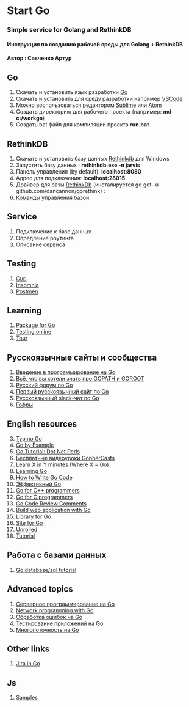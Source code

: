 # Start Go
### Simple service for Golang and RethinkDB  

#### Инструкция по созданию рабочей среды для Golang + RethinkDB  
#### Автор : Савченко Артур

## Go
1. Скачать и установить язык разработки [Go](https://golang.org/doc/install?download=go1.9.2.windows-amd64.msi)
2. Скачать и установить для среду разработки например [VSCode](https://code.visualstudio.com/docs/?dv=win)  
3. Можно воспользоваться редактором [Sublime](https://www.sublimetext.com/3) или [Atom](https://atom.io/) 
4. Создать директорию для рабочего проекта (например: **md c:/workgo**)
5. Создать bat файл для компиляции проекта **run.bat** 

## RethinkDB
1. Скачать и установить базу данных [Rethinkdb](https://download.rethinkdb.com/windows/rethinkdb-2.3.6.zip) для Windows	 
2. Запустить базу данных :  **rethinkdb.exe -n jarvis**
3. Панель управления (by default): **localhost:8080**
4. Адрес для подключения:  **localhost:28015**
6. Драйвер для базы [RethinkDb](https://github.com/GoRethink/gorethink) (инсталируется go get -u github.com/dancannon/gorethink) :
7. [Команды](https://rethinkdb.com/api/javascript/) управления базой

## Service
1. Подключение к базе данных
2. Опредление роутинга
3. Описание сервиса

## Testing 
1. [Curl](https://winampplugins.co.uk/curl/curl_7_53_1_openssl_nghttp2_x64.7z)  
2. [Insomnia](https://builds.insomnia.rest/downloads/windows/latest)
3. [Postmen](https://app.getpostman.com/app/download/win64)   

## Learning
1. [Package for Go](https://golang.org/pkg/)
2. [Testing online](https://play.golang.org/)
3. [Tour](https://tour.golang.org/welcome/1)

## Русскоязычные сайты и сообщества
1. [Введение в программирование на Go](http://golang-book.ru/)
2. [Всё, что вы хотели знать про GOPATH и GOROOT](http://habrahabr.ru/post/249545/)
3. [Русский форум по Go](https://groups.google.com/forum/#!forum/golang-ru)
4. [Первый русскоязычный сайт по Go](http://4gophers.com/)
5. [Русскоязычный slack-чат по Go](https://golang-ru.slack.com)
6. [Гофры](https://4gophers.ru/)

## English resources  
3. [Тур по Go](http://tour.golang.org/)   
4. [Go by Example](https://gobyexample.com/)  
5. [Go Tutorial: Dot Net Perls](http://www.dotnetperls.com/go)  
6. [Бесплатные видеоуроки GopherCasts](https://gophercasts.io/)  
7. [Learn X in Y minutes (Where X = Go)](http://learnxinyminutes.com/docs/go/)  
8. [Learning Go](http://miek.nl/downloads/Go/)  
9. [How to Write Go Code](http://golang.org/doc/code.html)  
10. [Эффективный Go](http://golang.org/doc/effective_go.html)  
11. [Go for C++ programmers](https://github.com/golang/go/wiki/GoForCPPProgrammers)  
12. [Go for C programmers](https://talks.golang.org/2012/goforc.slide#1)  
13. [Go Code Review Comments](https://github.com/golang/go/wiki/CodeReviewComments)  
14. [Build web application with Go](https://www.gitbook.com/book/astaxie/build-web-application-with-golang/details)  
15. [Library for Go](https://golanglibs.com)  
16. [Site for Go](https://www.goinggo.net/2013/06/reading-xml-documents-in-go.html)  
17. [Unrolled](https://github.com/unrolled/render)  
18. [Tutorial](https://tutorialedge.net/golang/parsing-xml-with-golang/) 


## Работа с базами данных
1. [Go database/sql tutorial](http://go-database-sql.org/)

## Advanced topics
1. [Серверное программирование на Go](https://github.com/golang/go/wiki/LearnServerProgramming)
2. [Network programming with Go](http://jan.newmarch.name/go/)
3. [Обработка ошибок на Go](https://github.com/golang/go/wiki/LearnErrorHandling)
4. [Тестирование приложений на Go](https://github.com/golang/go/wiki/LearnTesting)
5. [Многопоточность на Go](https://github.com/golang/go/wiki/LearnConcurrency)


## Other links
1. [Jira in Go](https://github.com/Netflix-Skunkworks/go-jira)


## Js
1. [Samples](http://www.chartjs.org/docs/latest/getting-started/)   
